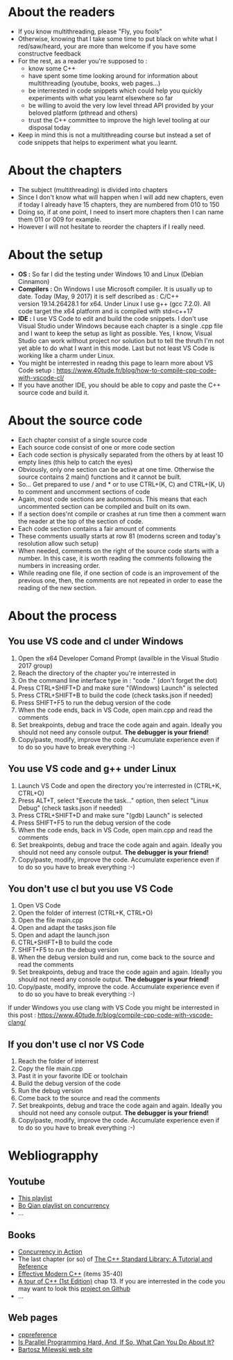 # About the readers
- If you know multithreading, please "Fly, you fools"
- Otherwise, knowing that I take some time to put black on white what I red/saw/heard, your are more than welcome if you have some constructve feedback
- For the rest, as a reader you're supposed to : 
    - know some C++
    - have spent some time looking around for information about multithreading (youtube, books, web pages...)
    - be interrested in code snippets which could help you quickly experiments with what you learnt elsewhere so far 
    - be willing to avoid the very low level thread API provided by your beloved platform (pthread and others)
    - trust the C++ committee to improve the high level tooling at our disposal today
- Keep in mind this is not a multithreading course but instead a set of code snippets that helps to experiment what you learnt.

# About the chapters
- The subject (multithreading) is divided into chapters
- Since I don't know what will happen when I will add new chapters, even if today I already have 15 chapters, they are numbered from 010 to 150
- Doing so, if at one point, I need to insert more chapters then I can name them 011 or 009 for example.
- However I will not hesitate to reorder the chapters if I really need.

# About the setup
- **OS :** So far I did the testing under Windows 10 and Linux (Debian Cinnamon)
- **Compilers :** On Windows I use Microsoft compiler. It is usually up to date. Today (May, 9 2017) it is self described as : C/C++ version 19.14.26428.1 for x64. Under Linux I use g++ (gcc 7.2.0). All  code target the x64 platform and is compiled with std=c++17
- **IDE :** I use VS Code to edit and build the code snippets. I don't use Visual Studio under Windows because each chapter is a single .cpp file and I want to keep the setup as light as possible. Yes, I know, Visual Studio can work without project nor solution but to tell the thruth I'm not yet able to do what I want in this mode. Last but not least VS Code is working like a charm under Linux.
- You might be interrested in readng this page to learn more about VS Code setup : https://www.40tude.fr/blog/how-to-compile-cpp-code-with-vscode-cl/
- If you have another IDE, you should be able to copy and paste the C++ source code and build it.  

# About the source code
- Each chapter consist of a single source code
- Each source code consist of one or more code section
- Each code section is physically separated from the others by at least 10 empty lines (this help to catch the eyes)
- Obviously, only one section can be active at one time. Otherwise the source contains 2 main() functions and it cannot be built. 
- So... Get prepared to use / and * or to use CTRL+(K, C) and CTRL+(K, U) to comment and uncomment sections of code
- Again, most code sections are autonomous. This means that each uncommented section can be compiled and built on its own. 
- If a section does'nt compile or crashes at run time then a comment warn the reader at the top of the section of code.
- Each code section contains a fair amount of comments
- These comments usually starts at row 81 (moderns screen and today's resolution allow such setup)
- When needed, comments on the right of the source code starts with a number. In this case, it is worth reading the comments following the numbers in increasing order. 
- While reading one file, if one section of code is an improvement of the previous one, then, the comments are not repeated in order to ease the reading of the new section.

# About the process

## You use VS code and cl under Windows
1. Open the x64 Developer Comand Prompt (availble in the Visual Studio 2017 group)
2. Reach the directory of the chapter you're interrested in
3. On the command line interface type in : "code ." (don't forget the dot)
4. Press CTRL+SHIFT+D and make sure "(Windows) Launch" is selected
5. Press CTRL+SHIFT+B to build the code (check tasks.json if needed)
6. Press SHIFT+F5 to run the debug version of the code
7. When the code ends, back in VS Code, open main.cpp and read the comments
8. Set breakpoints, debug and trace the code again and again. Ideally you should not need any console output. **The debugger is your friend!**
9. Copy/paste, modify, improve the code. Accumulate experience even if to do so you have to break everything :-)  

## You use VS code and g++ under Linux
1. Launch VS Code and open the directory you're interrested in (CTRL+K, CTRL+O)
2. Press ALT+T, select "Execute the task..." option, then select "Linux Debug" (check tasks.json if needed)
3. Press CTRL+SHIFT+D and make sure "(gdb) Launch" is selected
4. Press SHIFT+F5 to run the debug version of the code
5. When the code ends, back in VS Code, open main.cpp and read the comments
6. Set breakpoints, debug and trace the code again and again. Ideally you should not need any console output. **The debugger is your friend!**
7. Copy/paste, modify, improve the code. Accumulate experience even if to do so you have to break everything :-)  

## You don't use cl but you use VS Code 
1. Open VS Code
2. Open the folder of interrest (CTRL+K, CTRL+O)
4. Open the file main.cpp
3. Open and adapt the tasks.json file
4. Open and adapt the launch.json
5. CTRL+SHIFT+B to build the code
6. SHIFT+F5 to run the debug version
7. When the debug version build and run, come back to the source and read the comments
8. Set breakpoints, debug and trace the code again and again. Ideally you should not need any console output. **The debugger is your friend!**
9. Copy/paste, modify, improve the code. Accumulate experience even if to do so you have to break everything :-)  

If under Windows you use clang with VS Code you might be interrested in this post : https://www.40tude.fr/blog/compile-cpp-code-with-vscode-clang/

## If you don't use cl nor VS Code
1. Reach the folder of interrest 
2. Copy the file main.cpp
3. Past it in your favorite IDE or toolchain
4. Build the debug version of the code
5. Run the debug version
6. Come back to the source and read the comments
7. Set breakpoints, debug and trace the code again and again. Ideally you should not need any console output. **The debugger is your friend!**
8. Copy/paste, modify, improve the code. Accumulate experience even if to do so you have to break everything :-)  




# Webliograpphy
## Youtube
- [This playlist](https://www.youtube.com/watch?v=eeSC43KQdVI&list=PL_dsdStdDXbrzGQUMh2sy6T8GcCCst3Nm)
- [Bo Qian playlist on concurrency](https://www.youtube.com/watch?v=LL8wkskDlbs&list=PL5jc9xFGsL8E12so1wlMS0r0hTQoJL74M)
- ...

## Books
- [Concurrency in Action](https://www.amazon.fr/gp/product/1617294691/ref=s9u_newr_gw_i4?ie=UTF8&pd_rd_i=1617294691&pd_rd_r=e2edadf8-5395-11e8-ad28-014ae5dc2f42&pd_rd_w=IDehF&pd_rd_wg=vzsJP&pf_rd_m=A1X6FK5RDHNB96&pf_rd_s=&pf_rd_r=Y9F3KRN8RP51AKXYGBAY&pf_rd_t=36701&pf_rd_p=b2aa2a3e-4691-4349-8b50-65f9675cdf61&pf_rd_i=desktop)
- The last chapter (or so) of [The C++ Standard Library: A Tutorial and Reference](https://www.amazon.fr/Standard-Library-Tutorial-Reference/dp/0321623215/ref=pd_sbs_14_7?_encoding=UTF8&psc=1&refRID=0091QTZDXYP9QYR5G3XJ)
- [Effective Modern C++](https://www.amazon.fr/Effective-Modern-C-Scott-Meyers/dp/1491903996/ref=sr_1_cc_2?s=aps&ie=UTF8&qid=1526039458&sr=1-2-catcorr&keywords=c%2B%2B) (items 35-40)
- [A tour of C++ (1st Edition)](https://www.amazon.fr/Tour-C-Bjarne-Stroustrup/dp/0321958314/ref=sr_1_3?s=english-books&ie=UTF8&qid=1526039606&sr=1-3&keywords=c%2B%2B+bjarne) chap 13. If you are interrested in the code you may want to look this [project on Github](https://github.com/40tude/a_tour_of_cpp) 
- ...

## Web pages
- [cppreference](http://en.cppreference.com/w/)
- [Is Parallel Programming Hard, And, If So, What Can You Do About It?](https://mirrors.edge.kernel.org/pub/linux/kernel/people/paulmck/perfbook/perfbook-1c.2017.01.02a.pdf)
- [Bartosz Milewski web site](https://bartoszmilewski.com/category/concurrency/)
